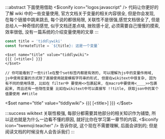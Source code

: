 :::abstract
下面使用借助 <$iconify icon="logos:javascript" /> 代码让你更好的了解 wiki 中的一些变量使用, 官方文档关于变量的相关内容很全, 但是你会发现, 在每个链接中跳来跳去, 每个说的都很局限, 关联性不是很强,感觉文档很全了, 但是总给人一种奇怪的感觉, 似乎文档还差点啥, 挫败感十足, 必须需要自己慢慢的摸索, 效率很低, 没有一篇系统的介绍变量使用的文章
:::

```js
const title = 'tiddlywiki'
const formateTitle = `${title}: 这是一个变量`
```

```wikitext
<$set name="title" value="tiddlywiki">
{{{ [<title>] }}}
</$set>

// 你可能看到了一些title在整个set标签内都是有效的, 可以理解为js中的变量作用域, js中使用变量的方式除了直接使用就是模板字符串的形式, 但是在wikitext中很复杂, 因为有不同的使用场景, 比如在 filter中 要使用<>包裹起来, 在macro中要使用<____>>包裹起来, 而且还有一些隐性变量 比如在wikitext中可以直接写 !!title, 获取json中的某个值要使用 ##title
```

<$set name="title" value="tiddlywiki">
{{{ [<title>] }}}
</$set>

:::success
wikitext 关联性极强, 每部分都需要其他部分的相关知识作为铺垫, 所以这也就是为什么一边看不懂的原因, 就好比你在学习第一章节的内容,  <$iconify icon="twemoji:teacher" /> 告诉你说, 这个现在不需要理解, 后面会讲到的; 但是阅读文档的时候没有人会告诉我们
:::